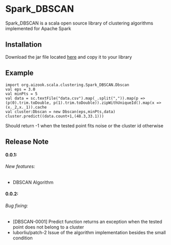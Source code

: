 Spark_DBSCAN
=======
Spark_DBSCAN is a scala open source library of clustering algorithms implemented for Apache Spark

## Installation

Download the jar file located [here](https://s3-eu-west-1.amazonaws.com/aizook/0.0.2-RC/sparkai_2.10-0.0.2-RC.jar) and copy it to your library

## Example
    import org.aizook.scala.clustering.Spark_DBSCAN.Dbscan
    val eps = 3.0
    val minPts = 5
    val data = sc.textFile("data.csv").map(_.split(",")).map(p => (p(0).trim.toDouble, p(1).trim.toDouble)).zipWithUniqueId().map(x => (x._2,x._1)).cache
    val cluster:Dbscan = new Dbscan(eps,minPts,data)
    cluster.predict((data.count+1,(48.3,33.1)))
    
Should return -1 when the tested point fits noise or the cluster id otherwise

## Release Note

#### 0.0.1:
###### New features:
* DBSCAN Algorithm

#### 0.0.2:
###### Bug fixing:
* [DBSCAN-0001] Predict function returns an exception when the tested point does not belong to a cluster
* luborliu/patch-2 Issue of the algorithm implementation besides the small condition
